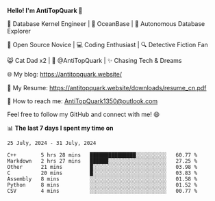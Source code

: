 
**Hello! I'm AntiTopQuark 👋**

🔧 Database Kernel Engineer | 🌊 OceanBase | 🤖 Autonomous Database Explorer

🌱 Open Source Novice | 💻 Coding Enthusiast | 🔍 Detective Fiction Fan

😸 Cat Dad x2 | 🎉 @AntiTopQuark | ✨ Chasing Tech & Dreams

🌐 My blog: https://antitopquark.website/

📄 My Resume: https://antitopquark.website/downloads/resume_cn.pdf

📧 How to reach me: AntiTopQuark1350@outlook.com

Feel free to follow my GitHub and connect with me! 😄

📊 **The last 7 days I spent my time on** 

<!--START_SECTION:waka-->
```text
25 July, 2024 - 31 July, 2024

C++        5 hrs 28 mins   ███████████████░░░░░░░░░░   60.77 % 
Markdown   2 hrs 27 mins   ██████░░░░░░░░░░░░░░░░░░░   27.25 % 
Other      21 mins         █░░░░░░░░░░░░░░░░░░░░░░░░   03.98 % 
C          20 mins         █░░░░░░░░░░░░░░░░░░░░░░░░   03.83 % 
Assembly   8 mins          ░░░░░░░░░░░░░░░░░░░░░░░░░   01.58 % 
Python     8 mins          ░░░░░░░░░░░░░░░░░░░░░░░░░   01.52 % 
CSV        4 mins          ░░░░░░░░░░░░░░░░░░░░░░░░░   00.77 %
```
<!--END_SECTION:waka-->


